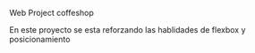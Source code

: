 Web Project coffeshop

En este proyecto se esta reforzando las hablidades de flexbox y posicionamiento
